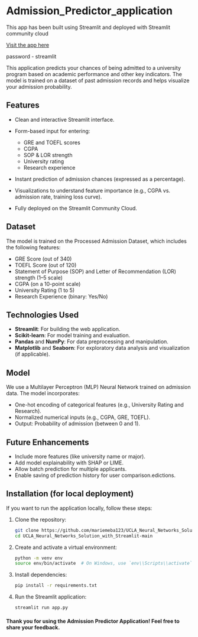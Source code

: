 # Admission_Predictor_application
This app has been built using Streamlit and deployed with Streamlit community cloud

[Visit the app here](https://admission-predictor-app.streamlit.app/)

password - streamlit

This application predicts your chances of being admitted to a university program based on academic performance and other key indicators. The model is trained on a dataset of past admission records and helps visualize your admission probability.

## Features
- Clean and interactive Streamlit interface.
- Form-based input for entering:
   - GRE and TOEFL scores
   - CGPA
   - SOP & LOR strength
   - University rating
   - Research experience

- Instant prediction of admission chances (expressed as a percentage).
- Visualizations to understand feature importance (e.g., CGPA vs. admission rate, training loss curve).
- Fully deployed on the Streamlit Community Cloud.

## Dataset
The model is trained on the Processed Admission Dataset, which includes the following features:
- GRE Score (out of 340)
- TOEFL Score (out of 120)
- Statement of Purpose (SOP) and Letter of Recommendation (LOR) strength (1–5 scale)
- CGPA (on a 10-point scale)
- University Rating (1 to 5)
- Research Experience (binary: Yes/No)

## Technologies Used
- **Streamlit**: For building the web application.
- **Scikit-learn**: For model training and evaluation.
- **Pandas** and **NumPy**: For data preprocessing and manipulation.
- **Matplotlib** and **Seaborn**: For exploratory data analysis and visualization (if applicable).

## Model
We use a Multilayer Perceptron (MLP) Neural Network trained on admission data. The model incorporates:
- One-hot encoding of categorical features (e.g., University Rating and Research).
- Normalized numerical inputs (e.g., CGPA, GRE, TOEFL).
- Output: Probability of admission (between 0 and 1).

## Future Enhancements
* Include more features (like university name or major).
* Add model explainability with SHAP or LIME.
* Allow batch prediction for multiple applicants.
* Enable saving of prediction history for user comparison.edictions.

## Installation (for local deployment)
If you want to run the application locally, follow these steps:

1. Clone the repository:
   ```bash
   git clone https://github.com/mariemeba123/UCLA_Neural_Networks_Solution_with_Streamlit-main.git
   cd UCLA_Neural_Networks_Solution_with_Streamlit-main

2. Create and activate a virtual environment:
   ```bash
   python -m venv env
   source env/bin/activate  # On Windows, use `env\\Scripts\\activate`

3. Install dependencies:
   ```bash
   pip install -r requirements.txt

4. Run the Streamlit application:
   ```bash
   streamlit run app.py

#### Thank you for using the Admission Predictor Application! Feel free to share your feedback.
